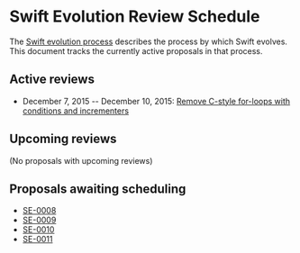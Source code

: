 # Swift Evolution Review Schedule

The [Swift evolution process][evolution-process] describes the process
by which Swift evolves. This document tracks the currently active
proposals in that process.

## Active reviews

* December 7, 2015 -- December 10, 2015: [Remove C-style for-loops with conditions and incrementers](https://github.com/apple/swift-evolution/blob/master/proposals/0007-remove-c-style-for-loops.md)

## Upcoming reviews

(No proposals with upcoming reviews)

## Proposals awaiting scheduling

* [SE-0008](proposals/0008-lazy-flatmap-for-optionals.md)
* [SE-0009](proposals/0009-require-self-for-accessing-instance-members.md)
* [SE-0010](proposals/0010-add-staticstring-unicodescalarview.md)
* [SE-0011](proposals/0011-replace-typealias-associated.md)

[evolution-process]: process.md  "The Swift evolution process"

